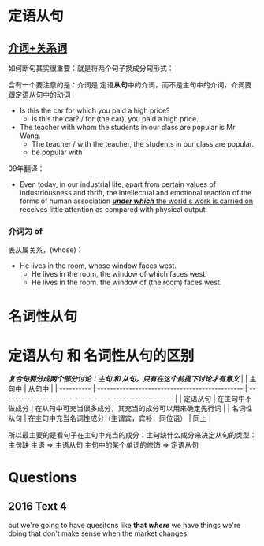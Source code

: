 # 定语从句
## [介词+关系词](https://zhuanlan.zhihu.com/p/54412053)
如何断句其实很重要：就是将两个句子换成分句形式：

含有一个要注意的是：介词是 定语**从句**中的介词，而不是主句中的介词，介词要跟定语从句中的动词
- Is this the car for which you paid a high price?
  - Is this the car? / for (the car), you paid a high price.
- The teacher with whom the students in our class are popular is Mr Wang.
  - The teacher / with the teacher, the students in our class are popular.
  - be popular with

09年翻译：
- Even today, in our industrial life, apart from certain values of industriousness and thrift, the intellectual and emotional reaction of the forms of human association <u>***under which*** the world's work is carried on</u> receives little attention as compared with physical output.

### 介词为 of
表从属关系，(whose)：

- He lives in the room, whose window faces west.
  - He lives in the room, the window of which faces west.
  - He lives in the room. the window of (the room) faces west. 
# 名词性从句
# 定语从句 和 名词性从句的区别
***复合句要分成两个部分讨论：主句 和 从句，只有在这个前提下讨论才有意义***
|            | 主句中                                         | 从句中                                                 |
| ---------- | ---------------------------------------------- | ------------------------------------------------------ |
| 定语从句   | 在主句中不做成分                               | 在从句中可充当很多成分，其充当的成分可以用来确定先行词 |
| 名词性从句 | 在主句中充当名词性成分（主谓宾，宾补，同位语） | 同上                                                   |

所以最主要的是看句子在主句中充当的成分：主句缺什么成分来决定从句的类型：    
主句缺 主语 => 主语从句
主句中的某个单词的修饰 => 定语从句

# Questions
## 2016 Text 4
but we're going to have quesitons like **that** ***where*** we have things we're doing that don't make sense when the market changes. 